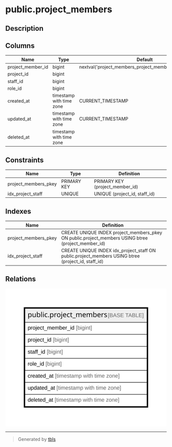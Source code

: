 # public.project_members

## Description

## Columns

| Name              | Type                     | Default                                                    | Nullable | Children | Parents | Comment |
| ----------------- | ------------------------ | ---------------------------------------------------------- | -------- | -------- | ------- | ------- |
| project_member_id | bigint                   | nextval('project_members_project_member_id_seq'::regclass) | false    |          |         |         |
| project_id        | bigint                   |                                                            | false    |          |         |         |
| staff_id          | bigint                   |                                                            | false    |          |         |         |
| role_id           | bigint                   |                                                            | false    |          |         |         |
| created_at        | timestamp with time zone | CURRENT_TIMESTAMP                                          | false    |          |         |         |
| updated_at        | timestamp with time zone | CURRENT_TIMESTAMP                                          | false    |          |         |         |
| deleted_at        | timestamp with time zone |                                                            | true     |          |         |         |

## Constraints

| Name                 | Type        | Definition                      |
| -------------------- | ----------- | ------------------------------- |
| project_members_pkey | PRIMARY KEY | PRIMARY KEY (project_member_id) |
| idx_project_staff    | UNIQUE      | UNIQUE (project_id, staff_id)   |

## Indexes

| Name                 | Definition                                                                                         |
| -------------------- | -------------------------------------------------------------------------------------------------- |
| project_members_pkey | CREATE UNIQUE INDEX project_members_pkey ON public.project_members USING btree (project_member_id) |
| idx_project_staff    | CREATE UNIQUE INDEX idx_project_staff ON public.project_members USING btree (project_id, staff_id) |

## Relations

![er](public.project_members.svg)

---

> Generated by [tbls](https://github.com/k1LoW/tbls)
